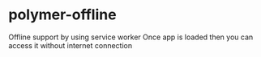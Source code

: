 # polymer-offline
Offline support by using service worker
Once app is loaded then you can access it without internet connection

